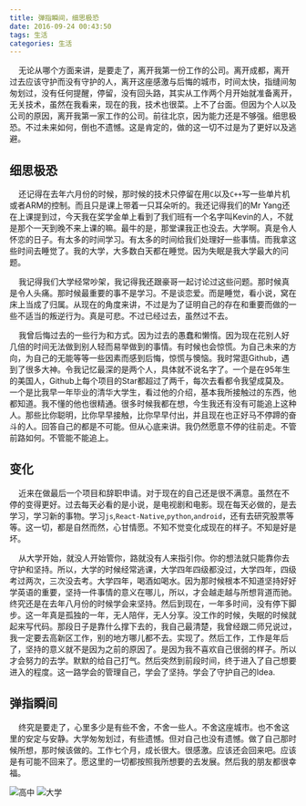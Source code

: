 ```yaml
---
title: 弹指瞬间，细思极恐
date: 2016-09-24 00:43:50
tags: 生活
categories: 生活
---
```


&nbsp;&nbsp;&nbsp;&nbsp;无论从哪个方面来讲，是要走了，离开我第一份工作的公司。离开成都，离开过去应该守护而没有守护的人，离开这座感激与后悔的城市，时间太快，指缝间匆匆划过，没有任何提醒，停留，没有回头路，其实从工作两个月开始就准备离开，无关技术，虽然在我看来，现在的我，技术也很菜。上不了台面。但因为个人以及公司的原因，离开我第一家工作的公司。前往北京，因为能力还是不够强。细思极恐。不过未来如何，倒也不遗憾。这是肯定的，做的这一切不过是为了更好以及逃避。
<!--more-->

## 细思极恐

&nbsp;&nbsp;&nbsp;&nbsp;还记得在去年六月份的时候，那时候的技术只停留在用`C`以及`C++`写一些单片机或者ARM的控制。而且只是课上带着一只耳朵听的。我还记得我们的Mr Yang还在上课提到过，今天我在奖学金单上看到了我们班有一个名字叫Kevin的人，不就是那个一天到晚不来上课的嘛。最牛的是，那堂课我正也没去。大学啊。真是令人怀恋的日子。有太多的时间学习。有太多的时间给我们处理好一些事情。而我拿这些时间去睡觉了。我的大学，大多数白天都在睡觉。因为失眠是我大学最大的问题。

&nbsp;&nbsp;&nbsp;&nbsp;我记得我们大学经常吵架，我记得我还跟豪哥一起讨论过这些问题。那时候真是令人头痛。那时候最重要的事不是学习。不是谈恋爱。而是睡觉，看小说，窝在床上当成了归属。从现在的角度来讲，不过是为了证明自己的存在和重要而做的一些不适当的叛逆行为。真是可悲。不过已经过去，虽然过不去。

&nbsp;&nbsp;&nbsp;&nbsp;我曾后悔过去的一些行为和方式。因为过去的愚蠢和懒惰。因为现在花别人好几倍的时间无法做到别人轻而易举做到的事情。有时候也会惊慌。为自己未来的方向，为自己的无能等等一些因素而感到后悔，惊慌与懊恼。我时常逛Github，遇到了很多大神。令我记忆最深的是两个人，具体就不说名字了。一个是在95年生的美国人，Github上每个项目的Star都超过了两千，每次去看都令我望成莫及。一个是比我早一年毕业的清华大学生，看过他的介绍，基本我所接触过的东西，他都知道。我不懂的他也很精通。很多时候我都在想，今生我还有没有可能追上这种人。那些比你聪明，比你早早接触，比你早早付出，并且现在也正好马不停蹄的奋斗的人。回答自己的都是不可能。但从心底来讲。我仍然愿意不停的往前走。不管前路如何。不管能不能追上。

## 变化
&nbsp;&nbsp;&nbsp;&nbsp;近来在做最后一个项目和辞职申请。对于现在的自己还是很不满意。虽然在不停的变得更好。过去每天必看的是小说，是电视剧和电影。现在每天必做的，是去学习，学习新的事物。学习`js`,`React-Native`,`python`,`android`，还有去研究股票等等。这一切，都是自然而然，心甘情愿。不知不觉变化成现在的样子。不知是好是坏。
</br>

&nbsp;&nbsp;&nbsp;&nbsp;从大学开始，就没人开始管你，路就没有人来指引你。你的想法就只能靠你去守护和坚持。所以，大学的时候经常逃课，大学四年四级都没过，大学四年，四级考过两次，三次没去考。大学四年，喝酒如喝水。因为那时候根本不知道坚持好好学英语的重要，坚持一件事情的意义在哪儿，所以，才会越走越与所想背道而驰。终究还是在去年八月份的时候学会来坚持。然后到现在，一年多时间，没有停下脚步。这一年真是孤独的一年，无人陪伴，无人分享。没工作的时候，失眠的时候就起来写代码。那段日子是靠什么撑下去的，我自己最清楚，我曾经跟二师兄说过，我一定要去高新区工作，别的地方哪儿都不去。实现了。然后工作，工作是年后了，坚持的意义就不是因为之前的原因了。是因为我不喜欢自己很弱的样子。所以才会努力的去学。默默的给自己打气。然后突然到前段时间，终于进入了自己想要进入的程度。这一路学会的管理自己，学会了坚持。学会了守护自己的Idea.

## 弹指瞬间

&nbsp;&nbsp;&nbsp;&nbsp;终究是要走了，心里多少是有些不舍，不舍一些人。不舍这座城市。也不舍这里的安定与安静。大学匆匆划过，有些遗憾。但对自己也没有遗憾。做了自己那时候所想，那时候该做的。工作七个月，成长很大。很感激。应该还会回来吧。应该是有可能不回来了。愿这里的一切都按照我所想要的去发展。然后我的朋友都很幸福。

![高中](http://7xk0q3.com1.z0.glb.clouddn.com/IMG_20160811_095531.jpg)
![大学](http://7xk0q3.com1.z0.glb.clouddn.com/%E5%A4%A7%E5%AD%A6.jpg)


